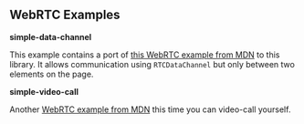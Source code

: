 WebRTC Examples
---------------

**simple-data-channel**

This example contains a port of [this WebRTC example from MDN](https://github.com/mdn/samples-server/tree/a76f033940d60daad569e18b0ad1b276cb7090dc/s/webrtc-simple-datachannel) to this library. It allows communication using `RTCDataChannel` but only between two elements on the page.

**simple-video-call**

Another [WebRTC example from MDN](https://webrtc.github.io/samples/src/content/peerconnection/pc1/) this time you can video-call yourself.